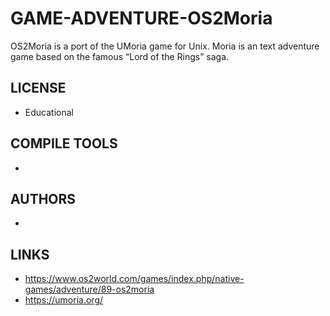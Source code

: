 # GAME-ADVENTURE-OS2Moria
OS2Moria is a port of the UMoria game for Unix. Moria is an text adventure game based on the famous “Lord of the Rings” saga.

## LICENSE
* Educational

## COMPILE TOOLS
* 
 
## AUTHORS
* 

## LINKS
* https://www.os2world.com/games/index.php/native-games/adventure/89-os2moria
* https://umoria.org/
